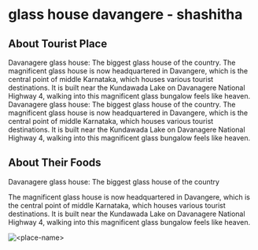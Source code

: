 # glass house davangere - shashitha

## About Tourist Place 
Davanagere glass house: The biggest glass house of the country. The magnificent glass house is now headquartered in Davangere, which is the central point of middle Karnataka, which houses various tourist destinations. It is built near the Kundawada Lake on Davanagere National Highway 4, walking into this magnificent glass bungalow feels like heaven.
Davanagere glass house: The biggest glass house of the country. The magnificent glass house is now headquartered in Davangere, which is the central point of middle Karnataka, which houses various tourist destinations. It is built near the Kundawada Lake on Davanagere National Highway 4, walking into this magnificent glass bungalow feels like heaven.

## About Their Foods
Davanagere glass house: The biggest glass house of the country

The magnificent glass house is now headquartered in Davangere, which is the central point of middle Karnataka, which houses various tourist destinations. It is built near the Kundawada Lake on Davanagere National Highway 4, walking into this magnificent glass bungalow feels like heaven.


<img align="center" src="https://www.etvbharat.com/_next/image?url=https%3A%2F%2Fetvbharatimages.akamaized.net%2Fetvbharat%2Fprod-images%2F768-512-9836765-150-9836765-1607644864505.jpg&w=1920&q=75" alt="<place-name>"/>

<!--Example: <img align="center" src="https://lotustours.in/assets/img/taj/photo-room-detail-1.jpg" alt="Taj Mahal"/> -->
